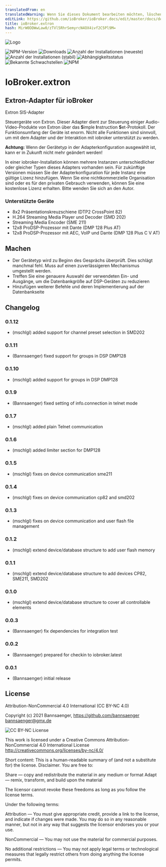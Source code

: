 ```yaml
---
translatedFrom: en
translatedWarning: Wenn Sie dieses Dokument bearbeiten möchten, löschen Sie bitte das Feld "translationsFrom". Andernfalls wird dieses Dokument automatisch erneut übersetzt
editLink: https://github.com/ioBroker/ioBroker.docs/edit/master/docs/de/adapterref/iobroker.extron/README.md
title: ioBroker.extron
hash: MirW0DDWwLaw0/zTVl5RhrSemyrcN4OX4ivf2C5Pl9M=
---
```

![Logo](../../../en/adapterref/iobroker.extron/admin/extron.png)

![NPM-Version](http://img.shields.io/npm/v/iobroker.extron.svg)
![Downloads](https://img.shields.io/npm/dm/iobroker.extron.svg)
![Anzahl der Installationen (neueste)](http://iobroker.live/badges/extron-installed.svg)
![Anzahl der Installationen (stabil)](http://iobroker.live/badges/extron-stable.svg)
![Abhängigkeitsstatus](https://img.shields.io/david/Bannsaenger/iobroker.extron.svg)
![Bekannte Schwachstellen](https://snyk.io/test/github/Bannsaenger/ioBroker.extron/badge.svg)
![NPM](https://nodei.co/npm/iobroker.extron.png?downloads=true)

# IoBroker.extron
## Extron-Adapter für ioBroker
Extron SIS-Adapter

Steuergeräte von Extron.
Dieser Adapter dient zur Steuerung einiger Audio-Video-Produkte von Extron über das **S**imple **I**nstruction **S**et-Protokoll.
Der Funktionsumfang der Geräte ist enorm. Nicht alle Funktionen sind sinnvoll, um mit dem Adapter und der Interaktion mit iobroker unterstützt zu werden.

**Achtung:** Wenn der Gerätetyp in der Adapterkonfiguration ausgewählt ist, kann er in Zukunft nicht mehr geändert werden!

In einer iobroker-Installation können mehrere Instanzen unterschiedlicher oder gleicher Typen dieses Adapters vorhanden sein. Für zukünftige Versionen müssen Sie der Adapterkonfiguration für jede Instanz eine gültige Lizenz hinzufügen.
Wenn Sie eine nichtkommerzielle Organisation sind oder es für den privaten Gebrauch verwenden, können Sie eine kostenlose Lizenz erhalten. Bitte wenden Sie sich an den Autor.

### Unterstützte Geräte
- 8x2 Präsentationskreuzschiene (DTP2 CrossPoint 82)
- H.264 Streaming Media Player und Decoder (SMD 202)
- Streaming Media Encoder (SME 211)
- 12x8 ProDSP-Prozessor mit Dante (DMP 128 Plus AT)
- 12x8 ProDSP-Prozessor mit AEC, VoIP und Dante (DMP 128 Plus C V AT)

## Machen
- Der Gerätetyp wird zu Beginn des Gesprächs überprüft. Dies schlägt manchmal fehl. Muss auf einen zuverlässigeren Mechanismus umgestellt werden.
- Treffen Sie eine genauere Auswahl der verwendeten Ein- und Ausgänge, um die Datenbankgröße auf DSP-Geräten zu reduzieren
- Hinzufügen weiterer Befehle und deren Implementierung auf der Datenbankseite

## Changelog

### 0.1.12
* (mschlgl) added support for channel preset selection in SMD202
### 0.1.11
* (Bannsaenger) fixed support for groups in DSP DMP128

### 0.1.10
* (mschlgl) added support for groups in DSP DMP128

### 0.1.9
* (Bannsaenger) fixed setting of info.connection in telnet mode

### 0.1.7
* (mschlgl) added plain Telnet communication

### 0.1.6
* (mschlgl) added limiter section for DMP128

### 0.1.5
* (mschlgl) fixes on device communication sme211

### 0.1.4
* (mschlgl) fixes on device communication cp82 and smd202

### 0.1.3
* (mschlgl) fixes on device communication and user flash file management

### 0.1.2
* (mschlgl) extend device/database structure to add user flash memory

### 0.1.1
* (mschlgl) extend device/database structure to add devices CP82, SME211, SMD202

### 0.1.0
* (mschlgl) extend device/database structure to cover all controllable elements

### 0.0.3
* (Bannsaenger) fix dependencies for integration test

### 0.0.2
* (Bannsaenger) prepared for checkin to iobroker.latest

### 0.0.1
* (Bannsaenger) initial release

## License
Attribution-NonCommercial 4.0 International (CC BY-NC 4.0)

Copyright (c) 2021 Bannsaenger, https://github.com/bannsaenger <bannsaenger@gmx.de>

![CC BY-NC License](https://i.creativecommons.org/l/by-nc/4.0/88x31.png)

This work is licensed under a Creative Commons Attribution-NonCommercial 4.0 International License
http://creativecommons.org/licenses/by-nc/4.0/

Short content:
This is a human-readable summary of (and not a substitute for) the license. Disclaimer.
You are free to:

Share — copy and redistribute the material in any medium or format
Adapt — remix, transform, and build upon the material

The licensor cannot revoke these freedoms as long as you follow the license terms.

Under the following terms:

Attribution — You must give appropriate credit, provide a link to the license, and indicate if changes were made. You may do so in any reasonable manner, but not in any way that suggests the licensor endorses you or your use.

NonCommercial — You may not use the material for commercial purposes.

No additional restrictions — You may not apply legal terms or technological measures that legally restrict others from doing anything the license permits.